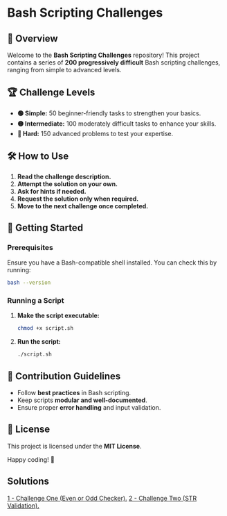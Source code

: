# Bash Scripting Challenges

## 📌 Overview

Welcome to the **Bash Scripting Challenges** repository! This project contains a series of **200 progressively difficult** Bash scripting challenges, ranging from simple to advanced levels.

## 🏆 Challenge Levels

- **🟢 Simple:** 50 beginner-friendly tasks to strengthen your basics.
- **🟡 Intermediate:** 100 moderately difficult tasks to enhance your skills.
- **🔴 Hard:** 150 advanced problems to test your expertise.

## 🛠 How to Use

1. **Read the challenge description.**
2. **Attempt the solution on your own.**
3. **Ask for hints if needed.**
4. **Request the solution only when required.**
5. **Move to the next challenge once completed.**

## 🚀 Getting Started

### Prerequisites

Ensure you have a Bash-compatible shell installed. You can check this by running:

```bash
bash --version
```

### Running a Script

1. **Make the script executable:**

   ```bash
   chmod +x script.sh
   ```

2. **Run the script:**

   ```bash
   ./script.sh
   ```

## 📝 Contribution Guidelines

- Follow **best practices** in Bash scripting.
- Keep scripts **modular and well-documented**.
- Ensure proper **error handling** and input validation.

## 📄 License

This project is licensed under the **MIT License**.

Happy coding! 🚀

## Solutions

[1 - Challenge One (Even or Odd Checker).](./ch_01_simple)
[2 - Challenge Two (STR Validation).](./ch_02_simple)

